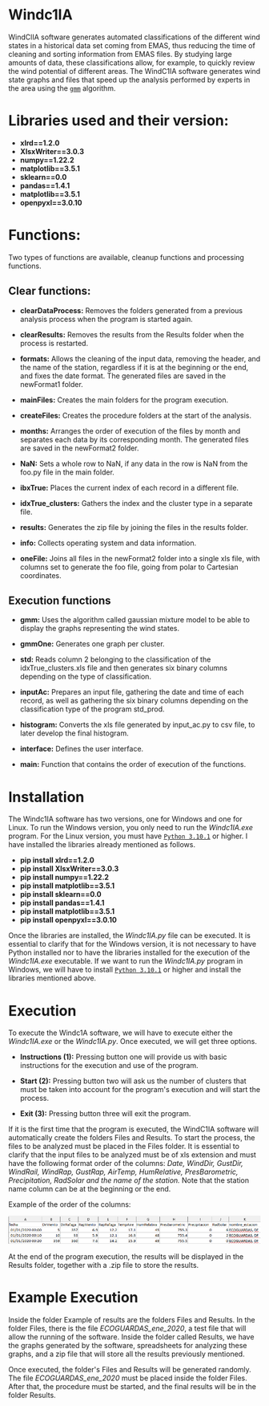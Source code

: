 
# Windc1IA
WindClIA software generates automated classifications of the different wind states in a historical data set coming from EMAS, thus reducing the time of cleaning and sorting information from EMAS files. By studying large amounts of data, these classifications allow, for example, to quickly review the wind potential of different areas. The WindC1IA software generates wind state graphs and files that speed up the analysis performed by experts in the area using the [`gmm`](https://scikit-learn.org/stable/modules/mixture.html) algorithm. 

# Libraries used and their version:

- **xlrd==1.2.0**
- **XlsxWriter==3.0.3**
- **numpy==1.22.2**
- **matplotlib==3.5.1**
- **sklearn==0.0**
- **pandas==1.4.1**
- **matplotlib==3.5.1**
- **openpyxl==3.0.10**

# Functions:

Two types of functions are available, cleanup functions and processing functions.

## Clear functions:

- **clearDataProcess:** Removes the folders generated from a previous analysis process when the program is started again.

- **clearResults:** Removes the results from the Results folder when the process is restarted.

- **formats:** Allows the cleaning of the input data, removing the header, and the name of the station, regardless if it is at the beginning or the end, and fixes the date format. The generated files are saved in the newFormat1 folder.

- **mainFiles:** Creates the main folders for the program execution.

- **createFiles:** Creates the procedure folders at the start of the analysis.

- **months:** Arranges the order of execution of the files by month and separates each data by its corresponding month. The generated files are saved in the newFormat2 folder.

- **NaN:** Sets a whole row to NaN, if any data in the row is NaN from the foo.py file in the main folder.

- **ibxTrue:** Places the current index of each record in a different file.

- **idxTrue_clusters:** Gathers the index and the cluster type in a separate file.

- **results:** Generates the zip file by joining the files in the results folder.

- **info:** Collects operating system and data information.

- **oneFile:** Joins all files in the newFormat2 folder into a single xls file, with columns set to generate the foo file, going from polar to Cartesian coordinates.

## Execution functions

- **gmm:** Uses the algorithm called gaussian mixture model to be able to display the graphs representing the wind states.

- **gmmOne:** Generates one graph per cluster.

- **std:** Reads column 2 belonging to the classification of the idxTrue_clusters.xls file and then generates six binary columns depending on the type of classification.

- **inputAc:** Prepares an input file, gathering the date and time of each record, as well as gathering the six binary columns depending on the classification type of the program std_prod.

- **histogram:** Converts the xls file generated by input_ac.py to csv file, to later develop the final histogram.

- **interface:** Defines the user interface.

- **main:** Function that contains the order of execution of the functions.

# Installation
The Windc1IA software has two versions, one for Windows and one for Linux. To run the Windows version, you only need to run the *Windc1IA.exe* program. For the Linux version, you must have [`Python 3.10.1`](https://www.python.org/downloads/)  or higher. I have installed the libraries already mentioned as follows.

- **pip install xlrd==1.2.0**
- **pip install XlsxWriter==3.0.3**
- **pip install numpy==1.22.2**
- **pip install matplotlib==3.5.1**
- **pip install sklearn==0.0**
- **pip install pandas==1.4.1**
- **pip install matplotlib==3.5.1**
- **pip install openpyxl==3.0.10**

Once the libraries are installed, the *Windc1IA.py* file can be executed. It is essential to clarify that for the Windows version, it is not necessary to have Python installed nor to have the libraries installed for the execution of the *Windc1IA.exe* executable. If we want to run the *Windc1IA.py* program in Windows, we will have to install [`Python 3.10.1`](https://www.python.org/downloads/) or higher and install the libraries mentioned above.

# Execution
To execute the Windc1A software, we will have to execute either the *Windc1IA.exe* or the *Windc1IA.py*. Once executed, we will get three options.

- **Instructions (1):** Pressing button one will provide us with basic instructions for the execution and use of the program.

- **Start (2):** Pressing button two will ask us the number of clusters that must be taken into account for the program's execution and will start the process.

- **Exit (3):** Pressing button three will exit the program.

If it is the first time that the program is executed, the WindC1IA software will automatically create the folders Files and Results. To start the process, the files to be analyzed must be placed in the Files folder. It is essential to clarify that the input files to be analyzed must be of xls extension and must have the following format order of the columns: *Date, WindDir, GustDir, WindRail, WindRap, GustRap, AirTemp, HumRelative, PresBarometric, Precipitation, RadSolar and the name of the station.* Note that the station name column can be at the beginning or the end.

Example of the order of the columns:

![Example columns](./images/ExampleCols.png)

At the end of the program execution, the results will be displayed in the Results folder, together with a .zip file to store the results.

# Example Execution
Inside the folder Example of results are the folders Files and Results. In the folder Files, there is the file *ECOGUARDAS_ene_2020*, a test file that will allow the running of the software. Inside the folder called Results, we have the graphs generated by the software, spreadsheets for analyzing these graphs, and a zip file that will store all the results previously mentioned.

Once executed, the folder's Files and Results will be generated randomly. The file *ECOGUARDAS_ene_2020* must be placed inside the folder Files. After that, the procedure must be started, and the final results will be in the folder Results.